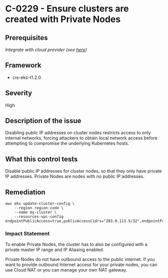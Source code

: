 # C-0229 - Ensure clusters are created with Private Nodes

## Prerequisites
 *Integrate with cloud provider (see [here](https://hub.armosec.io/docs/kubescape-integration-with-cloud-providers))*
 
## Framework
* cis-eks-t1.2.0
 
## Severity
High

## Description of the issue
Disabling public IP addresses on cluster nodes restricts access to only internal networks, forcing attackers to obtain local network access before attempting to compromise the underlying Kubernetes hosts.
 
## What this control tests 
Disable public IP addresses for cluster nodes, so that they only have private IP addresses. Private Nodes are nodes with no public IP addresses.
 
## Remediation

```
aws eks update-cluster-config \
    --region region-code \
    --name my-cluster \
    --resources-vpc-config endpointPublicAccess=true,publicAccessCidrs="203.0.113.5/32",endpointPrivateAccess=true

```
 
### Impact Statement
To enable Private Nodes, the cluster has to also be configured with a private master IP range and IP Aliasing enabled.

 Private Nodes do not have outbound access to the public internet. If you want to provide outbound Internet access for your private nodes, you can use Cloud NAT or you can manage your own NAT gateway.
 
